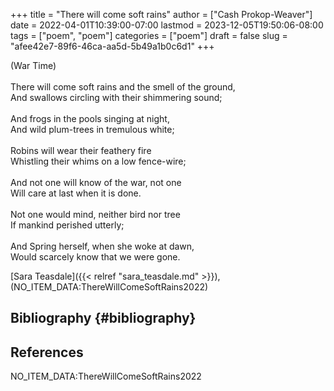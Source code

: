 +++
title = "There will come soft rains"
author = ["Cash Prokop-Weaver"]
date = 2022-04-01T10:39:00-07:00
lastmod = 2023-12-05T19:50:06-08:00
tags = ["poem", "poem"]
categories = ["poem"]
draft = false
slug = "afee42e7-89f6-46ca-aa5d-5b49a1b0c6d1"
+++

<div class="verse">

(War Time)<br />
<br />
There will come soft rains and the smell of the ground,<br />
And swallows circling with their shimmering sound;<br />
<br />
And frogs in the pools singing at night,<br />
And wild plum-trees in tremulous white;<br />
<br />
Robins will wear their feathery fire<br />
Whistling their whims on a low fence-wire;<br />
<br />
And not one will know of the war, not one<br />
Will care at last when it is done.<br />
<br />
Not one would mind, neither bird nor tree<br />
If mankind perished utterly;<br />
<br />
And Spring herself, when she woke at dawn,<br />
Would scarcely know that we were gone.<br />

</div>

[Sara Teasdale]({{< relref "sara_teasdale.md" >}}), (NO_ITEM_DATA:ThereWillComeSoftRains2022)


## Bibliography {#bibliography}

## References

<style>.csl-entry{text-indent: -1.5em; margin-left: 1.5em;}</style><div class="csl-bib-body">
  <div class="csl-entry">NO_ITEM_DATA:ThereWillComeSoftRains2022</div>
</div>
